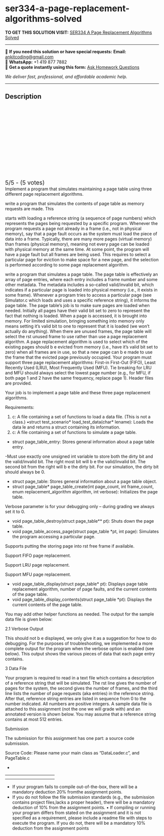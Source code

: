 # ser334-a-page-replacement-algorithms-solved
**TO GET THIS SOLUTION VISIT:** [SER334 A Page Replacement Algorithms Solved](https://www.ankitcodinghub.com/product/ser334-a-page-replacement-algorithms-solved/)


---

📩 **If you need this solution or have special requests:** **Email:** ankitcoding@gmail.com  
📱 **WhatsApp:** +1 419 877 7882  
📄 **Get a quote instantly using this form:** [Ask Homework Questions](https://www.ankitcodinghub.com/services/ask-homework-questions/)

*We deliver fast, professional, and affordable academic help.*

---

<h2>Description</h2>



<div class="kk-star-ratings kksr-auto kksr-align-center kksr-valign-top" data-payload="{&quot;align&quot;:&quot;center&quot;,&quot;id&quot;:&quot;86354&quot;,&quot;slug&quot;:&quot;default&quot;,&quot;valign&quot;:&quot;top&quot;,&quot;ignore&quot;:&quot;&quot;,&quot;reference&quot;:&quot;auto&quot;,&quot;class&quot;:&quot;&quot;,&quot;count&quot;:&quot;5&quot;,&quot;legendonly&quot;:&quot;&quot;,&quot;readonly&quot;:&quot;&quot;,&quot;score&quot;:&quot;5&quot;,&quot;starsonly&quot;:&quot;&quot;,&quot;best&quot;:&quot;5&quot;,&quot;gap&quot;:&quot;4&quot;,&quot;greet&quot;:&quot;Rate this product&quot;,&quot;legend&quot;:&quot;5\/5 - (5 votes)&quot;,&quot;size&quot;:&quot;24&quot;,&quot;title&quot;:&quot;SER334 A Page Replacement Algorithms Solved&quot;,&quot;width&quot;:&quot;138&quot;,&quot;_legend&quot;:&quot;{score}\/{best} - ({count} {votes})&quot;,&quot;font_factor&quot;:&quot;1.25&quot;}">

<div class="kksr-stars">

<div class="kksr-stars-inactive">
            <div class="kksr-star" data-star="1" style="padding-right: 4px">


<div class="kksr-icon" style="width: 24px; height: 24px;"></div>
        </div>
            <div class="kksr-star" data-star="2" style="padding-right: 4px">


<div class="kksr-icon" style="width: 24px; height: 24px;"></div>
        </div>
            <div class="kksr-star" data-star="3" style="padding-right: 4px">


<div class="kksr-icon" style="width: 24px; height: 24px;"></div>
        </div>
            <div class="kksr-star" data-star="4" style="padding-right: 4px">


<div class="kksr-icon" style="width: 24px; height: 24px;"></div>
        </div>
            <div class="kksr-star" data-star="5" style="padding-right: 4px">


<div class="kksr-icon" style="width: 24px; height: 24px;"></div>
        </div>
    </div>

<div class="kksr-stars-active" style="width: 138px;">
            <div class="kksr-star" style="padding-right: 4px">


<div class="kksr-icon" style="width: 24px; height: 24px;"></div>
        </div>
            <div class="kksr-star" style="padding-right: 4px">


<div class="kksr-icon" style="width: 24px; height: 24px;"></div>
        </div>
            <div class="kksr-star" style="padding-right: 4px">


<div class="kksr-icon" style="width: 24px; height: 24px;"></div>
        </div>
            <div class="kksr-star" style="padding-right: 4px">


<div class="kksr-icon" style="width: 24px; height: 24px;"></div>
        </div>
            <div class="kksr-star" style="padding-right: 4px">


<div class="kksr-icon" style="width: 24px; height: 24px;"></div>
        </div>
    </div>
</div>


<div class="kksr-legend" style="font-size: 19.2px;">
            5/5 - (5 votes)    </div>
    </div>
Implement a program that simulates maintaining a page table using three different page replacement algorithms.

write a program that simulates the contents of page table as memory requests are made. This

starts with loading a reference string (a sequence of page numbers) which represents the pages being requested by a specific program. Whenever the program requests a page not already in a frame (i.e., not in physical memory), say that a page fault occurs as the system must load the piece of data into a frame. Typically, there are many more pages (virtual memory) than frames (physical memory), meaning not every page can be loaded with physical memory at the same time. At some point, the program will have a page fault but all frames are being used. This requires to select a particular page for eviction to make space for a new page, and the selection is performed according to some page replacement algorithm.

write a program that simulates a page table. The page table is effectively an array of page entries, where each entry includes a frame number and some other metadata. The metadata includes a so-called valid/invalid bit, which indicates if a particular page is loaded into physical memory (i.e., it exists in some frame). Whenever a program tries to access a particular page (see Simulator.c which loads and uses a specific reference string), it informs the page table. The page table’s job is to make sure pages are loaded when needed. Initially all pages have their valid bit set to zero to represent the fact that nothing is loaded. When a page is accessed, it is brought into memory. For limited simulation, bringing something into memory only means setting it’s valid bit to one to represent that it is loaded (we won’t actually do anything). When there are unused frames, the page table will select the rst unused frame to use rather than use a page replacement algorithm. A page replacement algorithm is used to select which of the existing pages should b e evicted from memory (i.e., have it’s valid bit set to zero) when all frames are in use, so that a new page can b e made to use the frame that the evicted page previously occupied. Your program must support three page replacement algorithms: First-in First-Out (FIFO), Least Recently Used (LRU), Most Frequently Used (MFU). Tie breaking for LRU and MFU should always select the lowest page number (e.g., for MFU, if both page 1 and 2 have the same frequency, replace page 1). Header files are provided.

Your job is to implement a page table and these three page replacement algorithms.

Requirements:

<ol>
<li>c: A file containing a set of functions to load a data file. (This is not a class.) •struct test_scenario* load_test_data(char* lename): Loads the data le and returns a struct containing its information.</li>
<li>c: A file containing a set of functions to simulate a page table.</li>
</ol>
<ul>
<li>struct page_table_entry: Stores general information about a page table entry.</li>
</ul>
-Must use exactly one unsigned int variable to store both the dirty bit and the valid/invalid bit. The right most bit will b e the valid/invalid bit. The second bit from the right will b e the dirty bit. For our simulation, the dirty bit should always be 0.

<ul>
<li>struct page_table: Stores general information about a page table object.</li>
<li>struct page_table* page_table_create(int page_count, int frame_count, enum replacement_algorithm algorithm, int verbose): Initializes the page table.</li>
</ul>
Verbose parameter is for your debugging only – during grading we always set it to 0.

<ul>
<li>void page_table_destroy(struct page_table** pt): Shuts down the page table.</li>
<li>void page_table_access_page(struct page_table *pt, int page): Simulates the program accessing a particular page.</li>
</ul>
Supports putting the storing page into rst free frame if available.

Support FIFO page replacement.

Support LRU page replacement.

Support MFU page replacement.

<ul>
<li>void page_table_display(struct page_table* pt): Displays page table replacement algorithm, number of page faults, and the current contents of the page table.</li>
<li>void page_table_display_contents(struct page_table *pt): Displays the current contents of the page table.</li>
</ul>
You may add other helper functions as needed. The output for the sample data file is given below:

2.1 Verbose Output

This should not b e displayed, we only give it as a suggestion for how to do debugging. For the purposes of troubleshooting, we implemented a more complete output for the program when the verbose option is enabled (see below). This output shows the various pieces of data that each page entry contains.

3 Data File

Your program is required to read in a text file which contains a description of a reference string that will be simulated. The rst line gives the number of pages for the system, the second gives the number of frames, and the third line lists the number of page requests (aka entries) in the reference string. After that, reference string entries are listed in sequence from 0 to the number indicated. All numbers are positive integers. A sample data file is attached to this assignment (not the one we will grade with) and an annotated version is shown below. You may assume that a reference string contains at most 512 entries.

Submission

The submission for this assignment has one part: a source code submission.

Source Code: Please name your main class as “DataLoader.c”, and PageTable.c

<ul>
<li></li>
</ul>
<table>
<tbody>
<tr>
<td width="130"></td>
</tr>
<tr>
<td></td>
<td></td>
</tr>
</tbody>
</table>
<ul>
<li>If your program fails to compile out-of-the-box, there will be a mandatory deduction 20% fromthe assignment points.</li>
<li>If you do not follow the file submission standards (e.g., the submission contains project files,lacks a proper header), there will be a mandatory deduction of 10% from the assignment points. • If compiling or running your program differs from stated on the assignment and it is not specified as a requirement, please include a readme file with steps to execute the program. If you do not, there will be a mandatory 10% deduction from the assignment points</li>
</ul>
